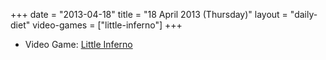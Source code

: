 +++
date = "2013-04-18"
title = "18 April 2013 (Thursday)"
layout = "daily-diet"
video-games = ["little-inferno"]
+++


* Video Game: [Little Inferno](/video-games/little-inferno)
